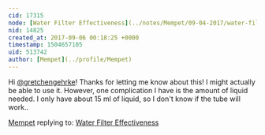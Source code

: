 ```yaml
---
cid: 17315
node: [Water Filter Effectiveness](../notes/Mempet/09-04-2017/water-filter-effectiveness)
nid: 14825
created_at: 2017-09-06 00:18:25 +0000
timestamp: 1504657105
uid: 513742
author: [Mempet](../profile/Mempet)
---
```


Hi [@gretchengehrke](/profile/gretchengehrke)! Thanks for letting me know about this! I might actually be able to use it. However, one complication I have is the amount of liquid needed. I only have about 15 ml of liquid, so I don't know if the tube will work..

[Mempet](../profile/Mempet) replying to: [Water Filter Effectiveness](../notes/Mempet/09-04-2017/water-filter-effectiveness)

